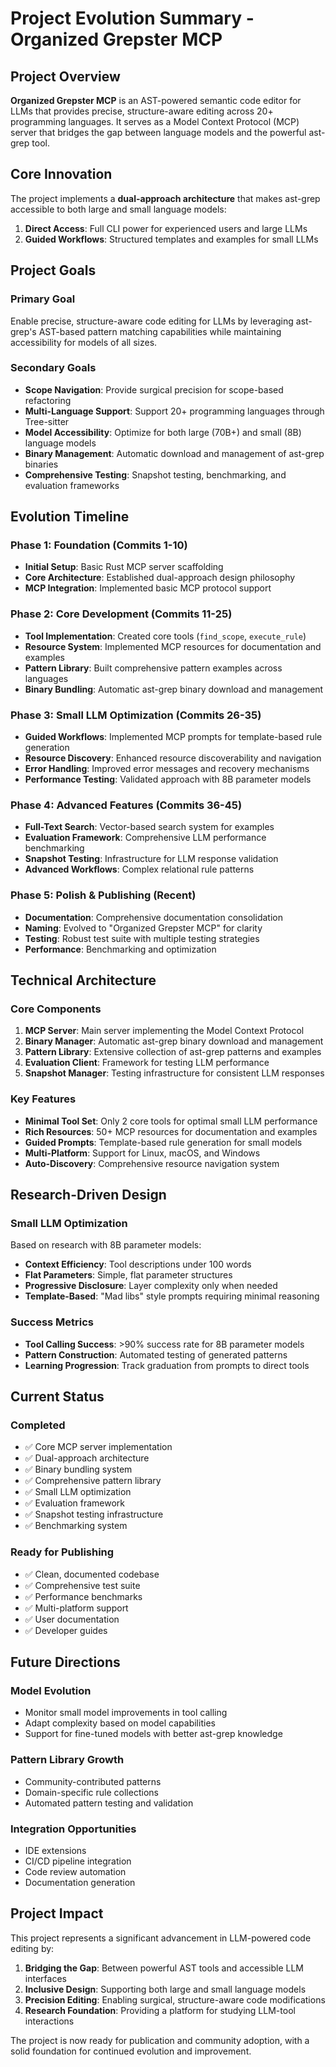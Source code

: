# Project Evolution Summary - Organized Grepster MCP

## Project Overview
**Organized Grepster MCP** is an AST-powered semantic code editor for LLMs that provides precise, structure-aware editing across 20+ programming languages. It serves as a Model Context Protocol (MCP) server that bridges the gap between language models and the powerful ast-grep tool.

## Core Innovation
The project implements a **dual-approach architecture** that makes ast-grep accessible to both large and small language models:

1. **Direct Access**: Full CLI power for experienced users and large LLMs
2. **Guided Workflows**: Structured templates and examples for small LLMs

## Project Goals

### Primary Goal
Enable precise, structure-aware code editing for LLMs by leveraging ast-grep's AST-based pattern matching capabilities while maintaining accessibility for models of all sizes.

### Secondary Goals
- **Scope Navigation**: Provide surgical precision for scope-based refactoring
- **Multi-Language Support**: Support 20+ programming languages through Tree-sitter
- **Model Accessibility**: Optimize for both large (70B+) and small (8B) language models
- **Binary Management**: Automatic download and management of ast-grep binaries
- **Comprehensive Testing**: Snapshot testing, benchmarking, and evaluation frameworks

## Evolution Timeline

### Phase 1: Foundation (Commits 1-10)
- **Initial Setup**: Basic Rust MCP server scaffolding
- **Core Architecture**: Established dual-approach design philosophy
- **MCP Integration**: Implemented basic MCP protocol support

### Phase 2: Core Development (Commits 11-25)
- **Tool Implementation**: Created core tools (`find_scope`, `execute_rule`)
- **Resource System**: Implemented MCP resources for documentation and examples
- **Pattern Library**: Built comprehensive pattern examples across languages
- **Binary Bundling**: Automatic ast-grep binary download and management

### Phase 3: Small LLM Optimization (Commits 26-35)
- **Guided Workflows**: Implemented MCP prompts for template-based rule generation
- **Resource Discovery**: Enhanced resource discoverability and navigation
- **Error Handling**: Improved error messages and recovery mechanisms
- **Performance Testing**: Validated approach with 8B parameter models

### Phase 4: Advanced Features (Commits 36-45)
- **Full-Text Search**: Vector-based search system for examples
- **Evaluation Framework**: Comprehensive LLM performance benchmarking
- **Snapshot Testing**: Infrastructure for LLM response validation
- **Advanced Workflows**: Complex relational rule patterns

### Phase 5: Polish & Publishing (Recent)
- **Documentation**: Comprehensive documentation consolidation
- **Naming**: Evolved to "Organized Grepster MCP" for clarity
- **Testing**: Robust test suite with multiple testing strategies
- **Performance**: Benchmarking and optimization

## Technical Architecture

### Core Components
1. **MCP Server**: Main server implementing the Model Context Protocol
2. **Binary Manager**: Automatic ast-grep binary download and management
3. **Pattern Library**: Extensive collection of ast-grep patterns and examples
4. **Evaluation Client**: Framework for testing LLM performance
5. **Snapshot Manager**: Testing infrastructure for consistent LLM responses

### Key Features
- **Minimal Tool Set**: Only 2 core tools for optimal small LLM performance
- **Rich Resources**: 50+ MCP resources for documentation and examples
- **Guided Prompts**: Template-based rule generation for small models
- **Multi-Platform**: Support for Linux, macOS, and Windows
- **Auto-Discovery**: Comprehensive resource navigation system

## Research-Driven Design

### Small LLM Optimization
Based on research with 8B parameter models:
- **Context Efficiency**: Tool descriptions under 100 words
- **Flat Parameters**: Simple, flat parameter structures
- **Progressive Disclosure**: Layer complexity only when needed
- **Template-Based**: "Mad libs" style prompts requiring minimal reasoning

### Success Metrics
- **Tool Calling Success**: >90% success rate for 8B parameter models
- **Pattern Construction**: Automated testing of generated patterns
- **Learning Progression**: Track graduation from prompts to direct tools

## Current Status

### Completed
- ✅ Core MCP server implementation
- ✅ Dual-approach architecture
- ✅ Binary bundling system
- ✅ Comprehensive pattern library
- ✅ Small LLM optimization
- ✅ Evaluation framework
- ✅ Snapshot testing infrastructure
- ✅ Benchmarking system

### Ready for Publishing
- ✅ Clean, documented codebase
- ✅ Comprehensive test suite
- ✅ Performance benchmarks
- ✅ Multi-platform support
- ✅ User documentation
- ✅ Developer guides

## Future Directions

### Model Evolution
- Monitor small model improvements in tool calling
- Adapt complexity based on model capabilities
- Support for fine-tuned models with better ast-grep knowledge

### Pattern Library Growth
- Community-contributed patterns
- Domain-specific rule collections
- Automated pattern testing and validation

### Integration Opportunities
- IDE extensions
- CI/CD pipeline integration
- Code review automation
- Documentation generation

## Project Impact
This project represents a significant advancement in LLM-powered code editing by:
1. **Bridging the Gap**: Between powerful AST tools and accessible LLM interfaces
2. **Inclusive Design**: Supporting both large and small language models
3. **Precision Editing**: Enabling surgical, structure-aware code modifications
4. **Research Foundation**: Providing a platform for studying LLM-tool interactions

The project is now ready for publication and community adoption, with a solid foundation for continued evolution and improvement.